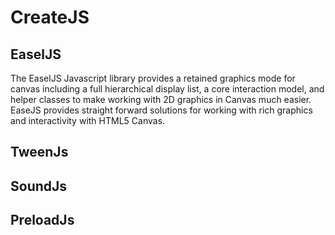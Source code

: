 # CreateJS

## EaselJS

The EaselJS Javascript library provides a retained graphics mode for canvas including a full hierarchical display list, a core interaction model, and helper classes to make working with 2D graphics in Canvas much easier.
EaseJS provides straight forward solutions for working with rich graphics and interactivity with HTML5 Canvas.

## TweenJs

## SoundJs

## PreloadJs
